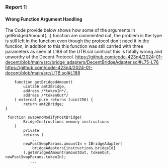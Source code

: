 ### Report 1:
#### Wrong Function Argument Handling
The Code provide below shows how some of the arguments in getBridgedAmount(...) function are commented out, the problem is the type is still left in the function even though the protocol don't need it in the function, in addition to this this function was still carried with three parameters as seen at L188 of the UTB.sol contract this is totally wrong and unworthy of the Decent Protocol.
https://github.com/code-423n4/2024-01-decent/blob/main/src/bridge_adapters/DecentBridgeAdapter.sol#L75-L76
https://github.com/code-423n4/2024-01-decent/blob/main/src/UTB.sol#L188
```solidity
    function getBridgedAmount(
        uint256 amt2Bridge,
        address /*tokenIn*/,
        address /*tokenOut*/
    ) external pure returns (uint256) {
        return amt2Bridge;
}
```
```solidity
 function swapAndModifyPostBridge(
        BridgeInstructions memory instructions
    )
        private
        returns (
            ...
        newPostSwapParams.amountIn = IBridgeAdapter(
            bridgeAdapters[instructions.bridgeId]
        ).getBridgedAmount(amountOut, tokenOut, newPostSwapParams.tokenIn);
           ...
```
